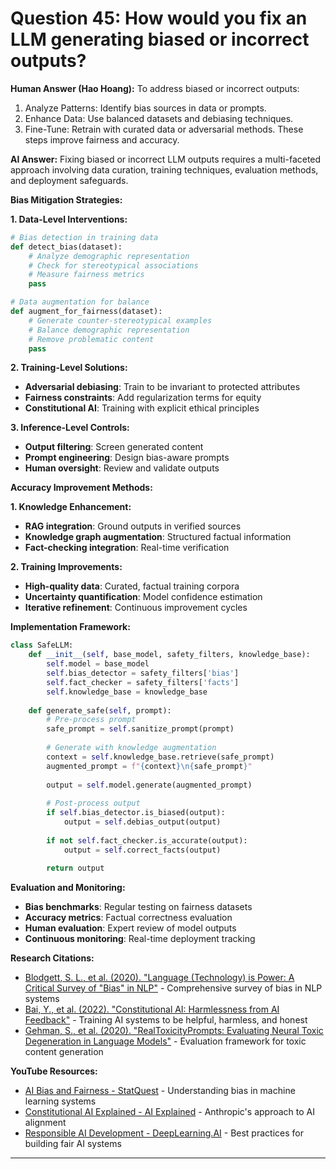 # Question 45: How would you fix an LLM generating biased or incorrect outputs?

**Human Answer (Hao Hoang):**
To address biased or incorrect outputs:
1. Analyze Patterns: Identify bias sources in data or prompts.
2. Enhance Data: Use balanced datasets and debiasing techniques.
3. Fine-Tune: Retrain with curated data or adversarial methods.
These steps improve fairness and accuracy.

**AI Answer:**
Fixing biased or incorrect LLM outputs requires a multi-faceted approach involving data curation, training techniques, evaluation methods, and deployment safeguards.

**Bias Mitigation Strategies:**

**1. Data-Level Interventions:**
```python
# Bias detection in training data
def detect_bias(dataset):
    # Analyze demographic representation
    # Check for stereotypical associations
    # Measure fairness metrics
    pass

# Data augmentation for balance
def augment_for_fairness(dataset):
    # Generate counter-stereotypical examples
    # Balance demographic representation
    # Remove problematic content
    pass
```

**2. Training-Level Solutions:**
- **Adversarial debiasing**: Train to be invariant to protected attributes
- **Fairness constraints**: Add regularization terms for equity
- **Constitutional AI**: Training with explicit ethical principles

**3. Inference-Level Controls:**
- **Output filtering**: Screen generated content
- **Prompt engineering**: Design bias-aware prompts
- **Human oversight**: Review and validate outputs

**Accuracy Improvement Methods:**

**1. Knowledge Enhancement:**
- **RAG integration**: Ground outputs in verified sources
- **Knowledge graph augmentation**: Structured factual information
- **Fact-checking integration**: Real-time verification

**2. Training Improvements:**
- **High-quality data**: Curated, factual training corpora
- **Uncertainty quantification**: Model confidence estimation
- **Iterative refinement**: Continuous improvement cycles

**Implementation Framework:**
```python
class SafeLLM:
    def __init__(self, base_model, safety_filters, knowledge_base):
        self.model = base_model
        self.bias_detector = safety_filters['bias']
        self.fact_checker = safety_filters['facts']
        self.knowledge_base = knowledge_base
    
    def generate_safe(self, prompt):
        # Pre-process prompt
        safe_prompt = self.sanitize_prompt(prompt)
        
        # Generate with knowledge augmentation
        context = self.knowledge_base.retrieve(safe_prompt)
        augmented_prompt = f"{context}\n{safe_prompt}"
        
        output = self.model.generate(augmented_prompt)
        
        # Post-process output
        if self.bias_detector.is_biased(output):
            output = self.debias_output(output)
        
        if not self.fact_checker.is_accurate(output):
            output = self.correct_facts(output)
        
        return output
```

**Evaluation and Monitoring:**
- **Bias benchmarks**: Regular testing on fairness datasets
- **Accuracy metrics**: Factual correctness evaluation
- **Human evaluation**: Expert review of model outputs
- **Continuous monitoring**: Real-time deployment tracking

**Research Citations:**
- [Blodgett, S. L., et al. (2020). "Language (Technology) is Power: A Critical Survey of "Bias" in NLP"](https://arxiv.org/abs/2005.14050) - Comprehensive survey of bias in NLP systems
- [Bai, Y., et al. (2022). "Constitutional AI: Harmlessness from AI Feedback"](https://arxiv.org/abs/2212.08073) - Training AI systems to be helpful, harmless, and honest
- [Gehman, S., et al. (2020). "RealToxicityPrompts: Evaluating Neural Toxic Degeneration in Language Models"](https://arxiv.org/abs/2009.11462) - Evaluation framework for toxic content generation

**YouTube Resources:**
- [AI Bias and Fairness - StatQuest](https://www.youtube.com/watch?v=jIXIuYdnyyk) - Understanding bias in machine learning systems
- [Constitutional AI Explained - AI Explained](https://www.youtube.com/watch?v=k-l4n8-mjFw) - Anthropic's approach to AI alignment
- [Responsible AI Development - DeepLearning.AI](https://www.youtube.com/watch?v=oWfpY_nz7Kw) - Best practices for building fair AI systems

---

